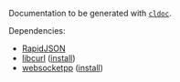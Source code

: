 Documentation to be generated with [`cldoc`]("https://https://jessevdk.github.io/cldoc").

Dependencies:
- [RapidJSON]("https://rapidjson.org")
- [libcurl]("https://curl.haxx.se") ([install][libcurl])
- [websocketpp]("https://libwebsockets.org") ([install][libws])

[wolfssl]: "https://github.com/wolfSSL/wolfssl/blob/master/INSTALL"
[libws]: "https://github.com/zaphoyd/websocketpp"
[libcurl]: "https://curl.haxx.se/docs/install.html"